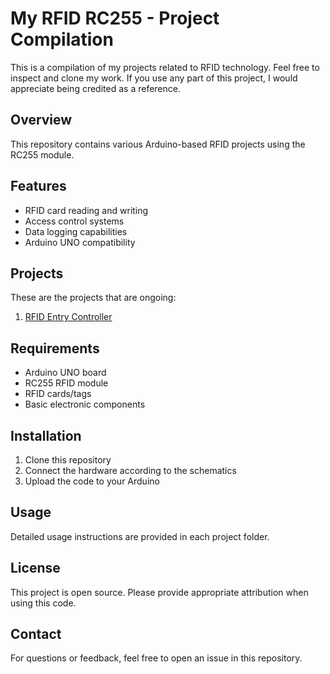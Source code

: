 # My RFID RC255 - Project Compilation

This is a compilation of my projects related to RFID technology. Feel free to inspect and clone my work. If you use any part of this project, I would appreciate being credited as a reference.

## Overview
This repository contains various Arduino-based RFID projects using the RC255 module.

## Features
- RFID card reading and writing
- Access control systems
- Data logging capabilities
- Arduino UNO compatibility
## Projects
These are the projects that are ongoing:
1. [RFID Entry Controller](./rfid-entry-control/README.md)

## Requirements
- Arduino UNO board
- RC255 RFID module
- RFID cards/tags
- Basic electronic components

## Installation
1. Clone this repository
2. Connect the hardware according to the schematics
3. Upload the code to your Arduino

## Usage
Detailed usage instructions are provided in each project folder.

## License
This project is open source. Please provide appropriate attribution when using this code.

## Contact
For questions or feedback, feel free to open an issue in this repository.
